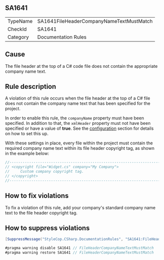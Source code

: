 ﻿## SA1641

<table>
<tr>
  <td>TypeName</td>
  <td>SA1641FileHeaderCompanyNameTextMustMatch</td>
</tr>
<tr>
  <td>CheckId</td>
  <td>SA1641</td>
</tr>
<tr>
  <td>Category</td>
  <td>Documentation Rules</td>
</tr>
</table>

## Cause

The file header at the top of a C# code file does not contain the appropriate company name text.

## Rule description

A violation of this rule occurs when the file header at the top of a C# file does not contain the company name text that has been specified for the project.

In order to enable this rule, the `companyName` property must have been specified. In addition to that, the `xmlHeader` property must not have been specified or have a value of **true**.
See the [configuration](https://github.com/DotNetAnalyzers/StyleCopAnalyzers/blob/master/documentation/Configuration.md) section for details on how to set this up.

With these settings in place, every file within the project must contain the required company name text within its file header copyright tag, as shown in the example below:

```csharp
//-----------------------------------------------------------------------
// <copyright file="Widget.cs" company="My Company">
//     Custom company copyright tag.
// </copyright>
//-----------------------------------------------------------------------
```

## How to fix violations

To fix a violation of this rule, add your company's standard company name text to the file header copyright tag.

## How to suppress violations

```csharp
[SuppressMessage("StyleCop.CSharp.DocumentationRules", "SA1641:FileHeaderCompanyNameTextMustMatch", Justification = "Reviewed.")]
```

```csharp
#pragma warning disable SA1641 // FileHeaderCompanyNameTextMustMatch
#pragma warning restore SA1641 // FileHeaderCompanyNameTextMustMatch
```
